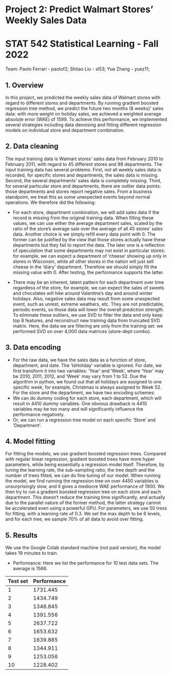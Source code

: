 # Project 2: Predict Walmart Stores’ Weekly Sales Data
# STAT 542 Statistical Learning - Fall 2022

Team:
Paolo Ferrari - paolof2; 
Shitao Liu - sl53; 
Yue Zhang - yuez11;



## 1. Overview
In this project, we predicted the weekly sales data of Walmart stores with regard to different
stores and departments. By running gradient boosted regression tree method, we predict the
future two months (8 weeks)’ sales data: with more weight on holiday sales, we achieved a
weighted average absolute error (WAE) of 1599. To achieve this performance, we implemented
several strategies including data denoising and fitting different regression models on individual
store and department combination.

## 2. Data cleaning
The input training data is Walmart stores’ sales data from February 2010 to February 2011, with
regard to 45 different stores and 98 departments. The input training data has several problems.
First, not all weekly sales data is recorded, for specific stores and departments, the sales data is
missing. Second, the several departments’ sales data is completely missing. Third, for several
particular store and departments, there are outlier data points: those departments and stores
report negative sales. From a business standpoint, we treat this as some unexpected events
beyond normal operations. We therefore did the following:

  - For each store, department combination, we will add sales data if the record is missing
from the original training data. When filling these values, we can use either the average
department sales, scaled by the ratio of the store’s average sale over the average of all
45 stores’ sales data. Another choice is we simply refill every data point with 0. The
former can be justified by the view that those stores actually have these departments but
they fail to report the data. The later one is a reflection of speculation that some
departments may not exist in particular stores: for example, we can expect a department
of ‘cheese’ showing up only in stores in Wisconsin, while all other stores in the nation will
just sell cheese in the ‘diary’ department. Therefore we should simply fill the missing
value with 0. After testing, the performance supports the latter.

  - There may be an inherent, latent pattern for each department over time regardless of the
store, for example, we can expect the sales of sweets and chocolates will hike around
Valentine’s day and around winter holidays. Also, negative sales data may result from
some unexpected event, such as unrest, extreme weathers, etc. They are not
predictable, periodic events, so those data will lower the overall prediction strength. To
eliminate these outliers, we use SVD to filter the data and only keep top 8 features, and
reconstruct new training data from truncated SVD matrix. Here, the data we are filtering
are only from the training set: we performed SVD on over 4,000 data matrices
(store-dept combo).

## 3. Data encoding

  - For the raw data, we have the sales data as a function of store, department, and date. The
‘IsHoliday’ variable is ignored. For date, we first transform it into two variables: ‘Year’ and
‘Week’, where ‘Year’ may be 2010, 2011, 2012, and ‘Week’ may vary from 1 to 52. Due the
algorithm in python, we found out that all holidays are assigned to one specific week, for
example, Christmas is always assigned to Week 52. For the store and the department, we have
two encoding schemes:
  - We can do dummy coding for each store, each department, which will result in 4410
dummy variables. One obvious drawback is 4410 variables may be too many and will
significantly influence the performance negatively.
  - Or, we can run a regression tree model on each specific ‘Store’ and ‘Department’.

## 4. Model fitting

For fitting the models, we use gradient boosted regression trees. Compared with regular linear
regression, gradient boosted trees have more hyper parameters, while being essentially a
regression model itself. Therefore, by tuning the learning rate, the sub-sampling ratio, the tree
depth and the number of trees fitted, we can do fine tuning of our model.
When running the model, we find running the regression tree on over 4450 variables is
unsurprisingly slow, and it gives a mediocre WAE performance of 1900. We then try to run a
gradient boosted regression tree on each store and each department. This doesn’t reduce the
training time significantly, and actually due to the parallel nature of the former method, the latter
strategy cannot be accelerated even using a powerful GPU. For parameters, we use 50 tress for
fitting, with a learning rate of 0.3. We set the max depth to be 6 levels, and for each tree, we
sample 70% of all data to avoid over fitting.

## 5. Results

We use the Google Colab standard machine (not paid version), the model takes 19 minutes to
train.

- Performance: Here we list the performance for 10 test data sets. The average is 1566.
  
|Test set | Performance|
|--|--|
|1|1731.445|
|2|1434.749|
|3|1348.845|
|4|1391.556|
|5|2637.722|
|6|1653.632|
|7|1639.885|
|8|1344.911|
|9|1253.056|
|10|1228.402|
